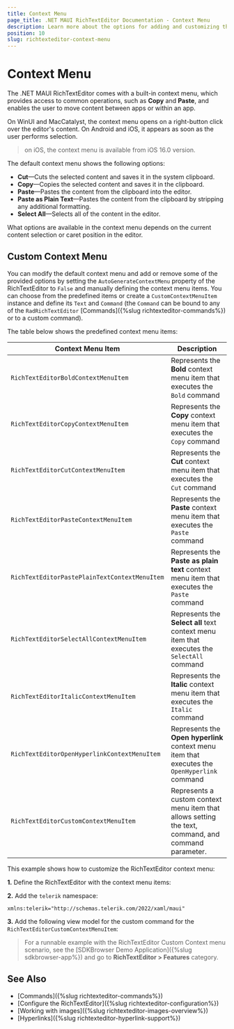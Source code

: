 ```yaml
---
title: Context Menu
page_title: .NET MAUI RichTextEditor Documentation - Context Menu
description: Learn more about the options for adding and customizing the context menu in the Telerik UI for .NET MAUI RichTextEditor control.
position: 10
slug: richtexteditor-context-menu
---
```


# Context Menu

The .NET MAUI RichTextEditor comes with a built-in context menu, which provides access to common operations, such as **Copy** and **Paste**, and enables the user to move content between apps or within an app. 

On WinUI and MacCatalyst, the context menu opens on a right-button click over the editor's content. On Android and iOS, it appears as soon as the user performs selection.

> on iOS, the context menu is available from iOS 16.0 version.

The default context menu shows the following options:

* **Cut**&mdash;Cuts the selected content and saves it in the system clipboard.
*  **Copy**&mdash;Copies the selected content and saves it in the clipboard.
*  **Paste**&mdash;Pastes the content from the clipboard into the editor.
*  **Paste as Plain Text**&mdash;Pastes the content from the clipboard by stripping any additional formatting.
*  **Select All**&mdash;Selects all of the content in the editor.

What options are available in the context menu depends on the current content selection or caret position in the editor.

## Custom Context Menu

You can modify the default context menu and add or remove some of the provided options by setting the `AutoGenerateContextMenu` property of the RichTextEditor to `False` and manually defining the context menu items. You can choose from the predefined items or create a `CustomContextMenuItem` instance and define its `Text` and `Command` (the `Command` can be bound to any of the `RadRichTextEditor` [Commands]({%slug richtexteditor-commands%}) or to a custom command).

The table below shows the predefined context menu items:

| Context Menu Item | Description |
| ----- | ---------- |
| `RichTextEditorBoldContextMenuItem` | Represents the **Bold** context menu item that executes the `Bold` command |
| `RichTextEditorCopyContextMenuItem` | Represents the **Copy** context menu item that executes the `Copy` command |
| `RichTextEditorCutContextMenuItem` | Represents the **Cut** context menu item that executes the `Cut` command |
| `RichTextEditorPasteContextMenuItem` | Represents the **Paste** context menu item that executes the `Paste` command |
| `RichTextEditorPastePlainTextContextMenuItem` | Represents the **Paste as plain text** context menu item that executes the `Paste` command |
| `RichTextEditorSelectAllContextMenuItem` | Represents the **Select all** text context menu item that executes the `SelectAll` command |
| `RichTextEditorItalicContextMenuItem` | Represents the **Italic** context menu item that executes the `Italic` command |
| `RichTextEditorOpenHyperlinkContextMenuItem` | Represents the **Open hyperlink** context menu item that executes the `OpenHyperlink` command |
| `RichTextEditorCustomContextMenuItem` | Represents a custom context menu item that allows setting the text, command, and command parameter. |

This example shows how to customize the RichTextEditor context menu:

**1.** Define the RichTextEditor with the context menu items:

<snippet id='richtexteditor-contextmenu-xaml' />

**2.** Add the `telerik` namespace:

```XAML
xmlns:telerik="http://schemas.telerik.com/2022/xaml/maui"
```

**3.** Add the following view model for the custom command for the `RichTextEditorCustomContextMenuItem`:

<snippet id='richtexteditor-contextmenu-vm' />

> For a runnable example with the RichTextEditor Custom Context menu scenario, see the [SDKBrowser Demo Application]({%slug sdkbrowser-app%}) and go to **RichTextEditor > Features** category.

## See Also

- [Commands]({%slug richtexteditor-commands%})
- [Configure the RichTextEditor]({%slug richtexteditor-configuration%})
- [Working with images]({%slug richtexteditor-images-overview%})
- [Hyperlinks]({%slug richtexteditor-hyperlink-support%})